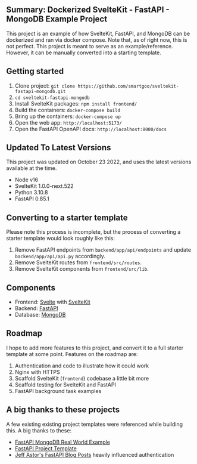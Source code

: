 ## Summary: Dockerized SvelteKit - FastAPI - MongoDB Example Project
This project is an example of how SvelteKit, FastAPI, and MongoDB can be dockerized and ran via docker compose. Note that, as of right now, this is not perfect. This project is meant to serve as an example/reference. However, it can be manually converted into a starting template. 

## Getting started
1. Clone project: `git clone https://github.com/smartgoo/sveltekit-fastapi-mongodb.git`
2. `cd sveltekit-fastapi-mongodb`
3. Install SvelteKit packages: `npm install frontend/`
4. Build the containers: `docker-compose build`
5. Bring up the containers: `docker-compose up`
6. Open the web app: `http://localhost:5173/`
7. Open the FastAPI OpenAPI docs: `http://localhost:8000/docs`

## Updated To Latest Versions
This project was updated on October 23 2022, and uses the latest versions available at the time. 
- Node v16
- SvelteKit 1.0.0-next.522
- Python 3.10.8
- FastAPI 0.85.1

## Converting to a starter template
Please note this process is incomplete, but the process of converting a starter template would look roughly like this:
1. Remove FastAPI endpoints from `backend/app/api/endpoints` and update `backend/app/api/api.py` accordingly. 
2. Remove SvelteKit routes from `frontend/src/routes`.
3. Remove SvelteKit components from `frontend/src/lib`.

## Components
- Frontend: [Svelte](https://svelte.dev/) with [SvelteKit](https://kit.svelte.dev/)
- Backend: [FastAPI](https://fastapi.tiangolo.com/)
- Database: [MongoDB](https://www.mongodb.com/)

## Roadmap
I hope to add more features to this project, and convert it to a full starter template at some point. Features on the roadmap are:
1. Authentication and code to illustrate how it could work
2. Nginx with HTTPS
3. Scaffold SvelteKit (`frontend`) codebase a little bit more
4. Scaffold testing for SvelteKit and FastAPI
5. FastAPI background task examples 

## A big thanks to these projects
A few existing existing project templates were referenced while building this. A big thanks to these:
- [FastAPI MongoDB Real World Example](https://github.com/markqiu/fastapi-mongodb-realworld-example-app)
- [FastAPI Project Template](https://fastapi.tiangolo.com/project-generation/)
- [Jeff Astor's FastAPI Blog Posts](https://www.jeffastor.com/blog/designing-a-robust-user-model-in-a-fastapi-app) heavily influenced authentication
